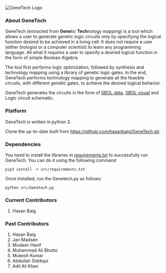 ![GeneTech Logo](https://github.com/hasanbaig/GeneTech/blob/master/GT-Logo.png)

### About GeneTech
GeneTech (extracted from **Gene**tic **Tech**nology mapping) is a tool which allows a user to generate genetic logic circuits only by specifying the logical function desired to be achieved in a living cell. It does not require a user (either biologist or a computer scientist) to learn any programming language. All what it requires a user to specify a desired logical function in the form of simple Boolean Algebra. 

The tool first performs logic optimization, followed by synthesis and technology mapping using a library of genetic logic gates. In the end, GeneTech performs technology mapping to generate all the feasible circuits, with different genetic gates, to achieve the desired logical behavior.  

GeneTech generates the circuits in the form of [SBOL data](https://sbolstandard.org/data/), [SBOL visual](https://sbolstandard.org/visual/) and Logic circuit schematic. 


### Platform
GeneTech is written in python 3.

Clone the up-to-date built from https://github.com/hasanbaig/GeneTech.git.

### Dependencies
You need to install the libraries in [requirements.txt](https://github.com/hasanbaig/GeneTech/blob/master/src/requirements.txt) to successfully run GeneTech. You can do it using the following command

``` pip3 install -r src/requirements.txt ```

Once installed, run the Genetech.py as follows:


``` python src/Genetech.py ```


### Current Contributors
1. Hasan Baig

### Past Contributors
1. Hasan Baig
2. Jan Madsen
3. Mudasir Hanif
4. Muhammad Ali Bhutto
5. Mukesh Kumar
6. Abdullah Siddiqui
7. Adil Ali Khan
